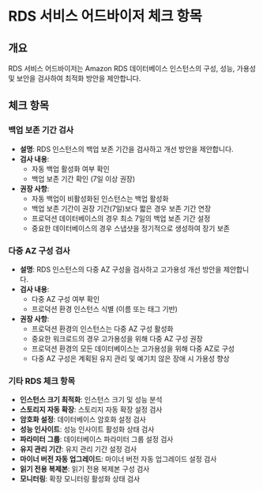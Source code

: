 # RDS 서비스 어드바이저 체크 항목

## 개요
RDS 서비스 어드바이저는 Amazon RDS 데이터베이스 인스턴스의 구성, 성능, 가용성 및 보안을 검사하여 최적화 방안을 제안합니다.

## 체크 항목

### 백업 보존 기간 검사
- **설명**: RDS 인스턴스의 백업 보존 기간을 검사하고 개선 방안을 제안합니다.
- **검사 내용**:
  - 자동 백업 활성화 여부 확인
  - 백업 보존 기간 확인 (7일 이상 권장)
- **권장 사항**:
  - 자동 백업이 비활성화된 인스턴스는 백업 활성화
  - 백업 보존 기간이 권장 기간(7일)보다 짧은 경우 보존 기간 연장
  - 프로덕션 데이터베이스의 경우 최소 7일의 백업 보존 기간 설정
  - 중요한 데이터베이스의 경우 스냅샷을 정기적으로 생성하여 장기 보존

### 다중 AZ 구성 검사
- **설명**: RDS 인스턴스의 다중 AZ 구성을 검사하고 고가용성 개선 방안을 제안합니다.
- **검사 내용**:
  - 다중 AZ 구성 여부 확인
  - 프로덕션 환경 인스턴스 식별 (이름 또는 태그 기반)
- **권장 사항**:
  - 프로덕션 환경의 인스턴스는 다중 AZ 구성 활성화
  - 중요한 워크로드의 경우 고가용성을 위해 다중 AZ 구성 권장
  - 프로덕션 환경의 모든 데이터베이스는 고가용성을 위해 다중 AZ로 구성
  - 다중 AZ 구성은 계획된 유지 관리 및 예기치 않은 장애 시 가용성 향상

### 기타 RDS 체크 항목
- **인스턴스 크기 최적화**: 인스턴스 크기 및 성능 분석
- **스토리지 자동 확장**: 스토리지 자동 확장 설정 검사
- **암호화 설정**: 데이터베이스 암호화 설정 검사
- **성능 인사이트**: 성능 인사이트 활성화 상태 검사
- **파라미터 그룹**: 데이터베이스 파라미터 그룹 설정 검사
- **유지 관리 기간**: 유지 관리 기간 설정 검사
- **마이너 버전 자동 업그레이드**: 마이너 버전 자동 업그레이드 설정 검사
- **읽기 전용 복제본**: 읽기 전용 복제본 구성 검사
- **모니터링**: 확장 모니터링 활성화 상태 검사